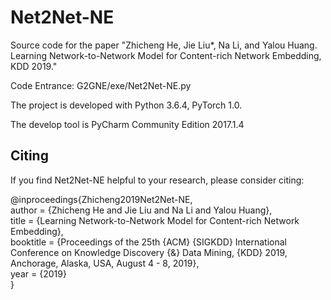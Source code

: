 # Net2Net-NE
Source code for the paper "Zhicheng He, Jie Liu*, Na Li, and Yalou Huang. Learning Network-to-Network Model for Content-rich Network Embedding, KDD 2019."

Code Entrance: G2GNE/exe/Net2Net-NE.py

The project is developed with Python 3.6.4, PyTorch 1.0.

The develop tool is PyCharm Community Edition 2017.1.4

## Citing

If you find Net2Net-NE helpful to your research, please consider citing:

@inproceedings{Zhicheng2019Net2Net-NE,  
  author    = {Zhicheng He and Jie Liu and Na Li and Yalou Huang},  
  title     = {Learning Network-to-Network Model for Content-rich Network Embedding},  
  booktitle = {Proceedings of the 25th {ACM} {SIGKDD} International Conference on Knowledge Discovery {\&} Data Mining, {KDD} 2019, Anchorage, Alaska, USA, August 4 - 8, 2019},  
  year      = {2019}  
}
